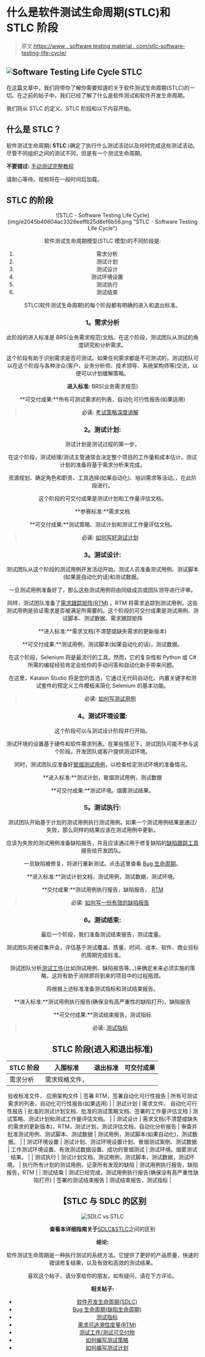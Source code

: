 # 什么是软件测试生命周期(STLC)和 STLC 阶段

> 原文:[https://www . software testing material . com/stlc-software-testing-life-cycle/](https://www.softwaretestingmaterial.com/stlc-software-testing-life-cycle/)

## ![Software Testing Life Cycle STLC](img/6c9ab09baef243d51644c229c71042f9.png)

在这篇文章中，我们将带你了解你需要知道的关于软件测试生命周期(STLC)的一切。在之前的帖子中，我们已经了解了什么是软件测试和软件开发生命周期。

我们将从 STLC 的定义、STLC 阶段和以下内容开始。

## **什么是 STLC？**

软件测试生命周期( **STLC** )确定了执行什么测试活动以及何时完成这些测试活动。尽管不同组织之间的测试不同，但是有一个测试生命周期。

**不要错过:** [手动测试完整教程](https://www.softwaretestingmaterial.com/manual-testing-tutorial/)

请耐心等待。视频将在一段时间后加载。

## **STLC 的阶段**

<center>![STLC - Software Testing Life Cycle](img/e2045b40604ac3326eeffb25d8ef6b56.png "STLC - Software Testing Life Cycle")</center>

<center>

软件测试生命周期模型(STLC 模型)的不同阶段是:

1.  需求分析
2.  测试计划
3.  测试设计
4.  测试环境设置
5.  测试执行
6.  测试结束

STLC(软件测试生命周期)的每个阶段都有明确的进入和退出标准。

### **1。需求分析**

此阶段的进入标准是 BRS(业务需求规范)文档。在这个阶段，测试团队从测试的角度研究和分析需求。

这个阶段有助于识别需求是否可测试。如果任何需求都是不可测试的，测试团队可以在这个阶段与各种涉众(客户、业务分析师、技术领导、系统架构师等)交流，以便可以计划缓解策略。

**进入标准:** BRS(业务需求规范)

**可交付成果:**所有可测试需求的列表，自动化可行性报告(如果适用)

> **必读:** [考试策略深度讲解](https://www.softwaretestingmaterial.com/test-strategy/)

### **2。测试计划:**

测试计划是测试过程的第一步。

在这个阶段，测试经理/测试主管通常会决定整个项目的工作量和成本估计。测试计划的准备将基于需求分析来完成。

资源规划、确定角色和职责、工具选择(如果自动化)、培训需求等活动。，在此阶段进行。

这个阶段的可交付成果是测试计划和工作量评估文档。

**参赛标准:**需求文档

**可交付成果:**测试策略、测试计划和测试工作量评估文档。

> **必读:** [如何写好测试计划](https://www.softwaretestingmaterial.com/test-plan-template/)

### **3。测试设计:**

测试团队从这个阶段的测试用例开发活动开始。测试人员准备测试用例、测试脚本(如果是自动化的话)和测试数据。

一旦测试用例准备好了，那么这些测试用例将由同级成员或团队领导进行评审。

同样，测试团队准备了[需求跟踪矩阵(RTM)](https://www.softwaretestingmaterial.com/requirements-traceability-matrix/) 。RTM 将需求追踪到测试用例，这些测试用例是验证需求是否被满足所需要的。这个阶段的可交付成果是测试用例、测试脚本、测试数据、需求跟踪矩阵

**进入标准:**需求文档(不清楚或缺失需求的更新版本)

**可交付成果:**测试用例，测试脚本(如果自动化的话)，测试数据。

在这个阶段，Selenium 将是最流行的工具。然而，它的复杂性和 Python 或 C#所需的编程经验肯定会给你的手动问答和自动化新手带来问题。

在这里，Katalon Studio 将是您的首选，它通过无代码自动化、内置关键字和测试套件的预定义工件模板来简化 Selenium 的基本功能。

> **必读:** [如何写测试用例](https://www.softwaretestingmaterial.com/test-case-template-with-explanation/)

### **4。测试环境设置:**

这个阶段可以与测试设计阶段并行开始。

测试环境的设置基于硬件和软件需求列表。在某些情况下，测试团队可能不参与这个阶段。开发团队或客户提供测试环境。

同时，测试团队应准备好[冒烟测试用例](https://www.softwaretestingmaterial.com/smoke-testing-vs-sanity-testing/)，以检查给定测试环境的准备情况。

**进入标准:**测试计划，冒烟测试用例，测试数据

**可交付成果:**测试环境。烟雾测试结果。

### **5。测试执行:**

测试团队开始基于计划的测试用例执行测试用例。如果一个测试用例结果是通过/失败，那么同样的结果应该在测试用例中更新。

应该为失败的测试用例准备缺陷报告，并且应该通过用于修复缺陷的[缺陷跟踪工具](https://www.softwaretestingmaterial.com/popular-defect-tracking-tools/)报告给开发团队。

一旦缺陷被修复，将进行重新测试。点击这里查看 [Bug 生命周期](https://www.softwaretestingmaterial.com/bug-life-cycle/)。

**进入标准:**测试计划文档，测试用例，测试数据，测试环境。

**交付成果:**测试用例执行报告，缺陷报告， [RTM](https://www.softwaretestingmaterial.com/requirements-traceability-matrix/)

> **必读:** [如何写一份有效的缺陷报告](https://www.softwaretestingmaterial.com/bug-report-template/)

### **6。测试结束:**

最后一个阶段，我们准备测试结束报告，测试度量。

测试团队将被召集开会，评估基于测试覆盖、质量、时间、成本、软件、商业目标的周期完成标准。

测试团队分析[测试工件](https://www.softwaretestingmaterial.com/test-deliverables/)(比如测试用例、缺陷报告等。，)来确定未来必须实施的策略，这将有助于消除即将到来的项目中的过程瓶颈。

将根据上述标准准备测试指标和测试结束报告。

**进入标准:**测试用例执行报告(确保没有高严重性的缺陷打开)，缺陷报告

**可交付成果:**测试结束报告，测试指标

> **必读:** [测试指标](https://www.softwaretestingmaterial.com/test-metrics/)

## **STLC 阶段(进入和退出标准)**

| STLC 阶段 | 入围标准 | 退出标准 | 可交付成果 |
| --- | --- | --- | --- |
| 需求分析 | 需求规格文件，
验收标准文件，
应用架构文件 | 签署 RTM，签署自动化可行性报告 | 所有可测试需求的列表，自动化可行性报告(如果适用) |
| 测试计划 | 需求文件，
自动化可行性报告 | 批准的测试计划文档、批准的测试策略文档、签署的工作量评估文档 | 测试策略、测试计划和测试工作量评估文档。 |
| 测试设计 | 需求文档(不清楚或缺失的需求的更新版本)，RTM，测试计划，测试评估文档，自动化分析报告 | 审查并批准测试用例、测试脚本、测试数据 | 测试用例，测试脚本(如果自动化)，测试数据。 |
| 测试环境设置 | 测试计划、测试环境设置计划、冒烟测试案例、测试数据 | 工作测试环境设置、有效测试数据设置、成功的冒烟测试 | 测试环境。烟雾测试结果。 |
| 测试执行 | 测试计划文档，测试用例，测试脚本，测试数据，测试环境。 | 执行所有计划的测试用例，记录所有发现的缺陷 | 测试用例执行报告，缺陷报告，RTM |
| 测试结束 | 测试已经完成，测试用例执行报告(确保没有高严重性缺陷打开) | 签署的测试结束报告 | 测试结束报告，测试指标 |

## 【STLC 与 SDLC 的区别

![SDLC vs STLC](img/af1a142cb80ab95174486d1edb2186ff.png)

**查看本详细指南关于**[SDLC&STLC](https://www.softwaretestingmaterial.com/sdlc-vs-stlc/)之间的区别

**结论:**

软件测试生命周期是一种执行测试的系统方法。它提供了更好的产品质量，快速的错误修复结果，以及有效和高效的测试结果。

喜欢这个帖子，请分享给你的朋友。如有疑问，请在下方评论。

**相关帖子:**

*   [软件开发生命周期(SDLC)](https://www.softwaretestingmaterial.com/sdlc-software-development-life-cycle/)
*   [Bug 生命周期(缺陷生命周期)](https://www.softwaretestingmaterial.com/bug-life-cycle/)
*   [测试指标](https://www.softwaretestingmaterial.com/test-metrics/)
*   [需求可追溯性度量(RTM)](https://www.softwaretestingmaterial.com/requirements-traceability-matrix/)
*   [测试工件/测试可交付物](https://www.softwaretestingmaterial.com/test-deliverables/)
*   [如何编写测试策略](https://www.softwaretestingmaterial.com/test-strategy/)
*   [如何编写测试计划](https://www.softwaretestingmaterial.com/test-plan-template/)

</center>